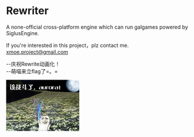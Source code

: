 # Rewriter
A none-official cross-platform engine which can run galgames powered by SiglusEngine.  

If you're interested in this project，plz contact me.  
xmoe.project@gmail.com  

--庆祝Rewrite动画化！  
--萌喵来立flag了=。=  

![image](https://github.com/xmoeproject/Rewriter/blob/master/Image.jpg)    
